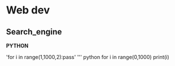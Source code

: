 # Web dev

## Search_engine

**PYTHON**

'for i in range(1,1000,2):pass'
''' python
for i in range(0,1000)
  print(i)
